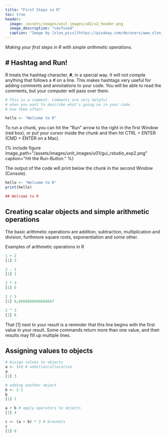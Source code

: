 ```yaml
---
title: "First Steps in R"
toc: true
header:
  image: /assets/images/unit_images/u02/u2_header.png
  image_description: "confused"
  caption: "Image by [slon_pics](https://pixabay.com/de/users/www_slon_pics-5203613/?utm_source=link-attribution&amp;utm_medium=referral&amp;utm_campaign=image&amp;utm_content=2261021) [from pixabay](https://pixabay.com/de/?utm_source=link-attribution&amp;utm_medium=referral&amp;utm_campaign=image&amp;utm_content=2261021)"
---
```

*Making your first steps in R with simple arithmetic operations.*

<!--more-->

## # Hashtag and Run!

R treats the hashtag character, **#**, in a special way. It will not compile anything that follows a *#* on a line. This makes hashtags very useful for adding comments and annotations to your code. You will be able to read the comments, but your computer will pass over them.

```r
# This is a comment. Comments are very helpful
# when you want to describe what's going on in your code.
# Use them often!

hello <- "Welcome to R"
```

To run a chunk, you can hit the "Run" arrow to the right in the first Window (red box), or put your cursor inside the chunk and then hit CTRL + ENTER (CMD + ENTER on a Mac).

{% include figure image_path="/assets/images/unit_images/u01/gui_rstudio_exp2.png" caption="Hit the Run-Button." %}

The output of the code will print below the chunk in the second Window (Console).

```r
hello <- "Welcome to R"
print(hello)
```
```r
## Welcome to R
```

## Creating scalar objects and simple arithmetic operations

The basic arithmetic operations are addition, subtraction, multiplication and division, furthmore square roots, exponentiation and some other.

Examples of arithmetic operations in R
```r
1 + 2
[1] 3
```
```r
2 - 1
[1] 1
```
```r
2 * 3
[1] 6
```
```r
2 / 3
[1] 0,6666666666666667‬
```
```r
2 ^ 3
[1] 8
```

That [1] next to your result is a reminder that this line begins with the first value in your result. Some commands return more than one value, and their results may fill up multiple lines.

## Assigning values to objects
```r
# Assign values to objects
a <- 1+2 # addition/allocation
a
[1] 3
```

```r
# adding another object
b <- 2-1
b
[1] 1

a + b # apply operators to objects
[1] 4

c <- (a + b) * 2 # brackets
c
[1] 8
```
